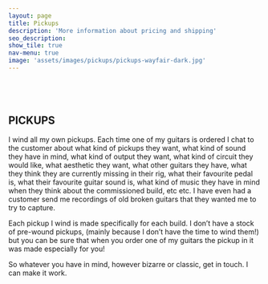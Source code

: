 ```yaml
---
layout: page
title: Pickups
description: 'More information about pricing and shipping'
seo_description:
show_tile: true
nav-menu: true
image: 'assets/images/pickups/pickups-wayfair-dark.jpg'
---
```


<!-- Main -->
<div id="main" class="alt">



<!-- Intro -->
<section>
	<div class="inner row 100%" style="margin-top: 6em">
		<section class="6u 12u$(small)">
			<h2 style="text-transform: uppercase;">Pickups</h2>
			<p>I wind all my own pickups. Each time one of my guitars is ordered I chat to the customer about what kind of pickups they want, what kind of sound they have in mind, what kind of output they want, what kind of circuit they would like, what aesthetic they want, what other guitars they have, what they think they are currently missing in their rig, what their favourite pedal is, what their favourite guitar sound is, what kind of music they have in mind when they think about the commissioned build, etc etc. I have even had a customer send me recordings of old broken guitars that they wanted me to try to capture. </p>
			<p>Each pickup I wind is made specifically for each build. I don’t have a stock of pre-wound pickups, (mainly because I don’t have the time to wind them!) but you can be sure that when you order one of my guitars the pickup in it was made especially for you!</p>
			<p>So whatever you have in mind, however bizarre or classic, get in touch. I can make it work.</p>
		</section>
		<div class="row 6u$ 12u$(small)">
			<div class="12u$">
				<span class="image fit"><img src="../assets/images/pickups/pickups-wayfair-dark.jpg" alt=""></span>
			</div>
			<div class="12u$">
				<span class="image fit"><img src="../assets/images/pickups/pickups-dark.jpg" alt=""></span>
			</div>
		</div>
	</div>
</section>

</div>